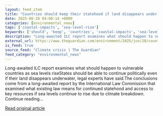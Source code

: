 ```yaml
---
layout: feed_item
title: "Countries should keep their statehood if land disappears under sea, experts say"
date: 2025-06-28 04:00:14 +0000
categories: [environmental_news]
tags: ['coastal-impacts', 'sea-level-rise']
keywords: ['should', 'keep', 'countries', 'coastal-impacts', 'sea-level-rise']
description: "Long-awaited ILC report examines what should happen to vulnerable countries as sea levels riseStates should be able to continue politically even if their lan..."
external_url: https://www.theguardian.com/environment/2025/jun/28/countries-should-keep-their-statehood-if-land-disappears-under-sea-ilc-report
is_feed: true
source_feed: "Climate crisis | The Guardian"
feed_category: "environmental_news"
---
```


Long-awaited ILC report examines what should happen to vulnerable countries as sea levels riseStates should be able to continue politically even if their land disappears underwater, legal experts have said.The conclusions come from a long-awaited report by the International Law Commission that examined what existing law means for continued statehood and access to key resources if sea levels continue to rise due to climate breakdown. Continue reading...

[Read original article](https://www.theguardian.com/environment/2025/jun/28/countries-should-keep-their-statehood-if-land-disappears-under-sea-ilc-report)
